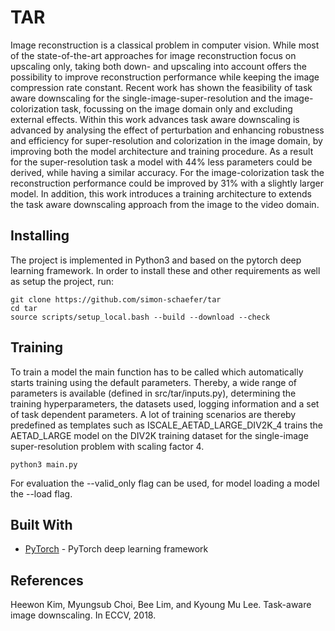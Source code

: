 # TAR

Image reconstruction is a classical problem in computer vision. While most of the state-of-the-art approaches for image reconstruction focus on upscaling only, taking both down- and upscaling into account offers the possibility to improve reconstruction performance while keeping the image compression rate constant. Recent work has shown the feasibility of task aware downscaling for the single-image-super-resolution and the image-colorization task, focussing on the image domain only and excluding external effects.
Within this work advances task aware downscaling is advanced by analysing the effect of perturbation and enhancing robustness and efficiency for super-resolution and colorization in the image domain, by improving both the model architecture and training procedure. As a result for the super-resolution task a model with 44% less parameters could be derived, while having a similar accuracy. For the image-colorization task the reconstruction performance could be improved by 31% with a slightly larger model. In addition, this work introduces a training architecture to extends the task aware downscaling approach from the image to the video domain.

## Installing
The project is implemented in Python3 and based on the pytorch deep learning framework. In order to install these and other requirements as well as setup the project, run:

```
git clone https://github.com/simon-schaefer/tar
cd tar
source scripts/setup_local.bash --build --download --check
```

## Training
To train a model the main function has to be called which automatically starts training using the default parameters. Thereby, a wide range of parameters is available (defined in src/tar/inputs.py), determining the training hyperparameters, the datasets used, logging information and a set of task dependent parameters. A lot of training scenarios are thereby predefined as templates such as ISCALE_AETAD_LARGE_DIV2K_4 trains the AETAD_LARGE model on the DIV2K training dataset for the single-image super-resolution problem with scaling factor 4.

```
python3 main.py
```
For evaluation the --valid_only flag can be used, for model loading a model the --load flag.

## Built With

* [PyTorch](https://pytorch.org) - PyTorch deep learning framework

## References
Heewon Kim, Myungsub Choi, Bee Lim, and Kyoung Mu Lee. Task-aware image downscaling. In ECCV, 2018.
